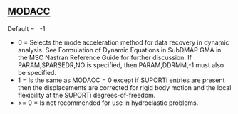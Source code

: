 ## [MODACC](https://help.hexagonmi.com/bundle/MSC_Nastran_2022.4/page/Nastran_Combined_Book/qrg/parameters/TOC.MODACC.xhtml)

Default =    -1

* 0 = Selects the mode acceleration method for data recovery in dynamic analysis.  See Formulation of Dynamic Equations in SubDMAP GMA in the MSC Nastran Reference Guide for further discussion. If PARAM,SPARSEDR,NO is specified, then PARAM,DDRMM,-1 must also be specified.
* 1 = Is the same as MODACC = 0 except if SUPORTi entries are present then the displacements are corrected for rigid body motion and the local flexibility at the SUPORTi degrees-of-freedom.
* \>= 0 = Is not recommended for use in hydroelastic problems.
